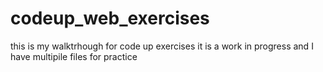 # codeup_web_exercises
this is my walktrhough for code up exercises
it is a work in progress and I have multipile files for practice
